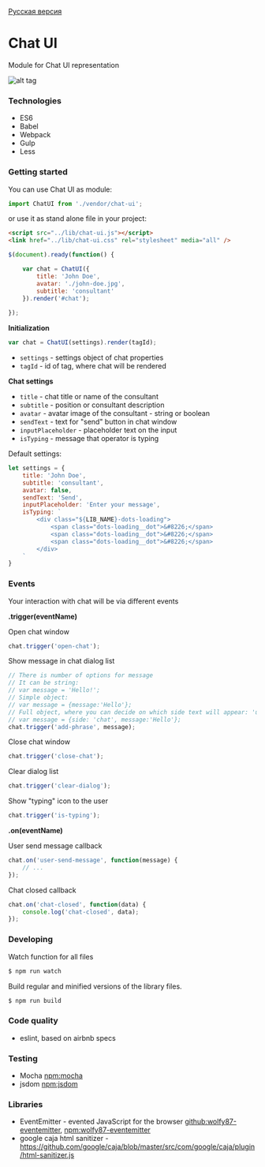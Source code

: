 [Русская версия](https://github.com/artemdemo/chat-ui/blob/master/readme-ru.md)

# Chat UI

Module for Chat UI representation

![alt tag](https://github.com/artemdemo/chat-ui/blob/master/img/chat-themes.png)

### Technologies

* ES6
* Babel
* Webpack
* Gulp
* Less

### Getting started

You can use Chat UI as module:

```javascript
import ChatUI from './vendor/chat-ui';
```

or use it as stand alone file in your project: 

```html
<script src="../lib/chat-ui.js"></script>
<link href="../lib/chat-ui.css" rel="stylesheet" media="all" />
```

```javascript
$(document).ready(function() {

    var chat = ChatUI({
        title: 'John Doe',
        avatar: './john-doe.jpg',
        subtitle: 'consultant'
    }).render('#chat');
    
});
```

**Initialization**

```javascript
var chat = ChatUI(settings).render(tagId);
```

* `settings` - settings object of chat properties
* `tagId` - id of tag, where chat will be rendered

**Chat settings**

* `title` - chat title or name of the consultant
* `subtitle` - position or consultant description
* `avatar` - avatar image of the consultant - string or boolean
* `sendText` - text for "send" button in chat window
* `inputPlaceholder` - placeholder text on the input
* `isTyping` - message that operator is typing

Default settings:

```javascript
let settings = {
    title: 'John Doe',
    subtitle: 'consultant',
    avatar: false,
    sendText: 'Send',
    inputPlaceholder: 'Enter your message',
    isTyping: `
        <div class="${LIB_NAME}-dots-loading">
            <span class="dots-loading__dot">&#8226;</span>
            <span class="dots-loading__dot">&#8226;</span>
            <span class="dots-loading__dot">&#8226;</span>
        </div>
    `
}
```

### Events

Your interaction with chat will be via different events
 
**.trigger(eventName)**

Open chat window

```javascript
chat.trigger('open-chat');
```

Show message in chat dialog list

```javascript
// There is number of options for message
// It can be string:
// var message = 'Hello!';
// Simple object:
// var message = {message:'Hello'};
// Full object, where you can decide on which side text will appear: 'user' or 'chat'
// var message = {side: 'chat', message:'Hello'};
chat.trigger('add-phrase', message);
```

Close chat window

```javascript
chat.trigger('close-chat');
```

Clear dialog list

```javascript
chat.trigger('clear-dialog');
```

Show "typing" icon to the user

```javascript
chat.trigger('is-typing');
```

**.on(eventName)**

User send message callback

```javascript
chat.on('user-send-message', function(message) {
    // ...
});
```

Chat closed callback

```javascript
chat.on('chat-closed', function(data) {
    console.log('chat-closed', data);
});
```

### Developing

Watch function for all files

```bash
$ npm run watch
```

Build regular and minified versions of the library files.

```bash
$ npm run build
```

### Code quality

* eslint, based on airbnb specs

### Testing

* Mocha [npm:mocha](https://www.npmjs.com/package/mocha)
* jsdom [npm:jsdom](https://www.npmjs.com/package/jsdom)

### Libraries

* EventEmitter - evented JavaScript for the browser [github:wolfy87-eventemitter](https://github.com/Olical/EventEmitter), [npm:wolfy87-eventemitter](https://www.npmjs.com/package/wolfy87-eventemitter)
* google caja html sanitizer - https://github.com/google/caja/blob/master/src/com/google/caja/plugin/html-sanitizer.js
